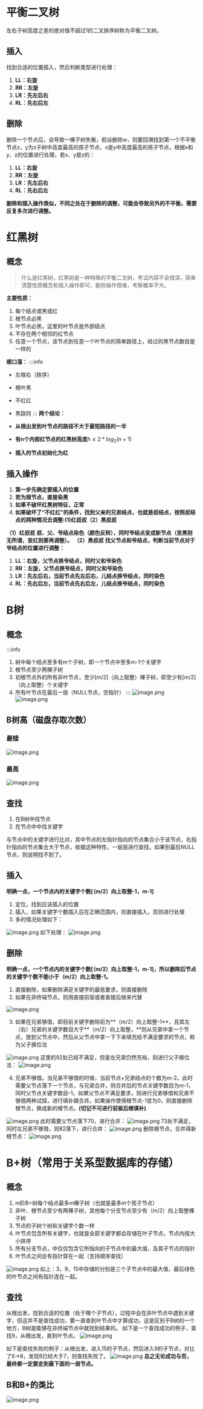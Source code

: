 # 平衡二叉树
左右子树高度之差的绝对值不超过1的二叉排序树称为平衡二叉树。
## 插入
找到合适的位置插入，然后判断类型进行处理：

1. **LL：右旋**
2. **RR：左旋**
3. **LR：先左后右**
4. **RL：先右后左**
## 删除
删除一个节点后，会导致一棵子树失衡，假设删除w，则要回溯找到第一个不平衡节点z，y为z子树中高度最高的孩子节点，x是y中高度最高的孩子节点，根据x和y、z的位置进行处理，若x、y是z的：

1. **LL：右旋**
2. **RR：左旋**
3. **LR：先左后右**
4. **RL：先右后左**

**删除和插入操作类似，不同之处在于删除的调整，可能会导致另外的不平衡，需要反复多次进行调整。**
# 红黑树
## 概念
> 什么是红黑树，红黑树是一种特殊的平衡二叉树，考试内容不会很深，简单清楚性质概念和插入操作即可，删除操作很难，考察概率不大。

**主要性质：**

1. 每个结点或黑或红
2. 根节点必黑
3. 叶节点必黑，这里的叶节点是外部结点
4. 不存在两个相邻的红节点
5. 任意一个节点，该节点到任意一个叶节点的简单路径上，经过的黑节点数目是一样的

**顺口溜：**
:::info

- 左根右（排序）
- 根叶黑
- 不红红
- 黑路同
:::
**两个结论：**

- **从根出发到叶节点的路径不大于最短路径的一半**
- **有n个内部红节点的红黑树高度**$h \le 2*log_{2}{(n+1)}$
- **插入的节点初始化为红**
## 插入操作

1. **第一步先确定要插入的位置**
2. **若为根节点，直接染黑**
3. **如果不破坏红黑树特征，正常**
4. **如果破坏了“不红红”的条件，找到父亲的兄弟结点，也就是叔结点，按照叔结点的两种情况去调整:(1)红叔叔（2）黑叔叔**

**（1）红叔叔**
**叔、父、爷结点染色（颜色反转），同时爷结点变成新节点（变黑则无所谓，变红则要再调整）。**
**（2）黑叔叔**
**找父节点和爷结点，判断当前节点对于爷结点的位置进行调整：**

1. **LL：右旋，父节点换爷结点，同时父和爷染色**
2. **RR：左旋，父节点换爷结点，同时父和爷染色**
3. **LR：先左后右，当前节点先左后右，儿结点换爷结点，同时染色**
4. **RL：先右后左，当前节点先右后左，儿结点换爷结点，同时染色**

# B树
## 概念
:::info

1. 树中每个结点至多有m个子树，即一个节点中至多m-1个关键字
2. 根节点至少两棵子树
3. 初根节点外的所有非叶节点，至少[m/2]（向上取整）棵子树，即至少有[m/2]（向上取整）个关键字
4. 所有叶节点在最后一层（NULL节点，空指针）
:::
![image.png](https://cdn.nlark.com/yuque/0/2023/png/27603626/1698323978058-e3575c73-96ed-4899-bb74-8128a02adf74.png#averageHue=%23fafaf9&clientId=ud941de21-06d5-4&from=paste&height=484&id=u210ba789&originHeight=605&originWidth=1661&originalType=binary&ratio=1.25&rotation=0&showTitle=false&size=249011&status=done&style=none&taskId=u87fd74f9-be6b-42c6-8949-596862bab82&title=&width=1328.8)
![image.png](https://cdn.nlark.com/yuque/0/2023/png/27603626/1698324074718-6393ead1-fb31-4527-92f6-1cd789d1e394.png#averageHue=%23dcc5b2&clientId=ud941de21-06d5-4&from=paste&height=286&id=u84067421&originHeight=357&originWidth=1605&originalType=binary&ratio=1.25&rotation=0&showTitle=false&size=248211&status=done&style=none&taskId=u279ec986-5b2d-4cbd-843d-afb71d16043&title=&width=1284)
## B树高（磁盘存取次数）
### 最矮
![image.png](https://cdn.nlark.com/yuque/0/2023/png/27603626/1698324271389-11b820dc-3027-448a-abad-9a1cdb75b401.png#averageHue=%23f9f8f7&clientId=ud941de21-06d5-4&from=paste&height=821&id=uf1706ba1&originHeight=1026&originWidth=1429&originalType=binary&ratio=1.25&rotation=0&showTitle=false&size=540812&status=done&style=none&taskId=u8e118645-0539-4519-8e55-3ce74ff21d9&title=&width=1143.2)
### 最高
![image.png](https://cdn.nlark.com/yuque/0/2023/png/27603626/1698324288134-e7314912-9c3b-482c-b7c8-a56d626afc42.png#averageHue=%23faf8f8&clientId=ud941de21-06d5-4&from=paste&height=910&id=u437e31d9&originHeight=1137&originWidth=1712&originalType=binary&ratio=1.25&rotation=0&showTitle=false&size=717922&status=done&style=none&taskId=u3d0023db-02a0-413e-9545-800a978de93&title=&width=1369.6)


## 查找

1. 在B树中找节点
2. 在节点中中找关键字

与节点中的关键字进行比对，其中节点的左指针指向的节点集合小于该节点，右指针指向的节点集合大于节点，依据这种特性，一层层进行查找，如果到最后NULL节点，则说明找不到了。

## 插入
**明确一点，一个节点内的关键字个数[（m/2）向上取整-1，m-1]**

1. 定位，找到应该插入的位置
2. 插入，如果关键字个数插入后在正确范围内，则直接插入，否则进行处理
3. 多的情况处理如下：

![image.png](https://cdn.nlark.com/yuque/0/2023/png/27603626/1698324971343-770a4043-b621-453a-aee3-b4f2c9336446.png#averageHue=%23f0f0f0&clientId=ud941de21-06d5-4&from=paste&height=353&id=ue0fe0212&originHeight=441&originWidth=851&originalType=binary&ratio=1.25&rotation=0&showTitle=false&size=87006&status=done&style=none&taskId=u8ffebb37-d49e-413b-a09c-b8deb505520&title=&width=680.8)
如下处理：
![image.png](https://cdn.nlark.com/yuque/0/2023/png/27603626/1698324984029-d7a6484f-8fd3-4da2-a32b-5674aeb85d8e.png#averageHue=%23f1f1f1&clientId=ud941de21-06d5-4&from=paste&height=362&id=ub8e00357&originHeight=452&originWidth=1258&originalType=binary&ratio=1.25&rotation=0&showTitle=false&size=110047&status=done&style=none&taskId=u7ef24cf4-c9f9-4954-a46a-c9b4aeceb72&title=&width=1006.4)

## 删除
**明确一点，一个节点内的关键字个数[（m/2）向上取整-1，m-1]，所以删除后节点的关键字个数不能小于（m/2）向上取整-1。**

1. 直接删除，如果删除满足关键字的最低要求，则直接删除
2.  如果在非终端节点，则用直接前驱或者直接后继来代替

![image.png](https://cdn.nlark.com/yuque/0/2023/png/27603626/1698325630218-e81be467-3803-48b1-8b06-a51e2c88b995.png#averageHue=%23f4f3f2&clientId=ud941de21-06d5-4&from=paste&height=552&id=u185153a2&originHeight=690&originWidth=1333&originalType=binary&ratio=1.25&rotation=0&showTitle=false&size=170378&status=done&style=none&taskId=u04f79eb4-6066-4c27-9548-e571b91d2ae&title=&width=1066.4)

3. 如果在兄弟够借，即目前关键字删除前为**（m/2）向上取整-1**，且其左（右）兄弟的关键字数目大于**（m/2）向上取整，**则从兄弟中拿一个节点，放到父节点中，然后从父节点中拿一下下来填充给不满足要求的节点，称为父子换位法

![image.png](https://cdn.nlark.com/yuque/0/2023/png/27603626/1698325791403-12bc95b6-125f-4ee3-8cdb-0c9ecec13c5c.png#averageHue=%23f2f2f2&clientId=ud941de21-06d5-4&from=paste&height=452&id=u680c592a&originHeight=565&originWidth=1354&originalType=binary&ratio=1.25&rotation=0&showTitle=false&size=116426&status=done&style=none&taskId=u43c0c641-a86a-4e19-88c9-3b3d755a72e&title=&width=1083.2)
这里的92处已经不满足，但是左兄弟仍然充裕，则进行父子换位法：
![image.png](https://cdn.nlark.com/yuque/0/2023/png/27603626/1698325825332-f1f45d1a-5327-4e96-9c31-183c7d27f81d.png#averageHue=%23f1f1f0&clientId=ud941de21-06d5-4&from=paste&height=420&id=u299716c3&originHeight=525&originWidth=1353&originalType=binary&ratio=1.25&rotation=0&showTitle=false&size=114703&status=done&style=none&taskId=u85660c44-bdfa-4348-9656-441eda58449&title=&width=1082.4)

4. 兄弟不够借。当兄弟不够借的时候，当前节点+兄弟结点的个数为m-2，此时需要父节点落下一个节点，与兄弟合并，则合并后的节点关键字数目为m-1，同时父节点关键字数目-1。如果父节点不满足要求，则进行兄弟够借和兄弟不够借两种试探，进行填补跟合并。如果操作使得根节点-1变为0，则直接删除根节点，换成新的根节点。**(切记不可进行前驱后继填补)**

![image.png](https://cdn.nlark.com/yuque/0/2023/png/27603626/1698327668029-fbe3f16e-55d3-48e3-9662-573d9b11d72f.png#averageHue=%23eeeeed&clientId=ud941de21-06d5-4&from=paste&height=526&id=ua9711fc0&originHeight=658&originWidth=1913&originalType=binary&ratio=1.25&rotation=0&showTitle=false&size=342812&status=done&style=none&taskId=ubaebf5d7-3bda-4e26-aabb-0b1f328c41b&title=&width=1530.4)
此时需要父节点落下70，进行合并：
![image.png](https://cdn.nlark.com/yuque/0/2023/png/27603626/1698327720270-c8aae326-9bbf-487c-927d-33923ea3480c.png#averageHue=%23f1f1f1&clientId=ud941de21-06d5-4&from=paste&height=527&id=uf7619a26&originHeight=659&originWidth=1939&originalType=binary&ratio=1.25&rotation=0&showTitle=false&size=293147&status=done&style=none&taskId=u3f106dfc-6ac4-4e7c-90d1-cb329ab80b3&title=&width=1551.2)
73处不满足，同时左兄弟不够借，则82落下，进行合并：
![image.png](https://cdn.nlark.com/yuque/0/2023/png/27603626/1698327752897-b10cab1a-d610-460e-b733-cfc995f70c02.png#averageHue=%23f1f1f1&clientId=ud941de21-06d5-4&from=paste&height=529&id=ub4a9fafa&originHeight=661&originWidth=1919&originalType=binary&ratio=1.25&rotation=0&showTitle=false&size=293674&status=done&style=none&taskId=u0f6a3950-079f-42c5-9c4b-3984cd28c39&title=&width=1535.2)
删除根节点，合并得新根节点：
![image.png](https://cdn.nlark.com/yuque/0/2023/png/27603626/1698327779989-638def82-5ef4-49f4-8abd-b95a2fa9ad9b.png#averageHue=%23efefef&clientId=ud941de21-06d5-4&from=paste&height=306&id=u21b3e2eb&originHeight=383&originWidth=1927&originalType=binary&ratio=1.25&rotation=0&showTitle=false&size=172422&status=done&style=none&taskId=u4f3de5d2-60f0-42c9-bab2-6c4f6d23360&title=&width=1541.6)

# B+树（常用于关系型数据库的存储）
## 概念

1. m阶B+树每个结点最多m棵子树（也就是最多m个孩子节点）
2. 非叶、根节点至少有两棵子树，其他每个分支节点至少有（m/2）向上取整棵子树
3. 节点的子树个树和关键字个数一样
4. 叶节点包含所有关键字，也就是全部关键字都会存储在叶子节点，节点内按大小排序
5. 所有分支节点，中仅仅包含它所指向的子节点中的最大值，及其子节点的指针
6. 叶节点之间会有指针穿在一起（支持顺序查找）

![image.png](https://cdn.nlark.com/yuque/0/2023/png/27603626/1698393486431-fbea76cf-eb56-454f-a853-fc660cd3850c.png#averageHue=%23f2f2f2&clientId=ua2017fc1-e685-4&from=paste&height=595&id=u5d528c69&originHeight=744&originWidth=1627&originalType=binary&ratio=1.25&rotation=0&showTitle=false&size=292463&status=done&style=none&taskId=u3c56fb8e-9880-4625-b012-890942084b0&title=&width=1301.6)
如上：3，9，15中存储的分别是三个子节点中的最大值，最后绿色的叶节点之间有指针连在一起。

## 查找
从根出发，找到合适的位置（处于哪个子节点），过程中会在非叶节点中遇到关键字，但这并不是查找成功，要一直查到叶节点中才算成功，这是区别于B树的一个地方，B树是能够在非终端节点中就找到结果的。
如下是一个查找成功的例子，查找9，从根出发，直到叶节点。
![image.png](https://cdn.nlark.com/yuque/0/2023/png/27603626/1698393712632-04207ff4-7ebd-4c01-b2d1-c4bb061c70b8.png#averageHue=%23f5f4f3&clientId=ua2017fc1-e685-4&from=paste&height=662&id=ue640258f&originHeight=828&originWidth=1849&originalType=binary&ratio=1.25&rotation=0&showTitle=false&size=319788&status=done&style=none&taskId=u1cfafbfa-c759-420b-9f72-f844746f5e4&title=&width=1479.2)

如下是查找失败的例子：从根出发，进入15的子节点，然后进入9的子节点，对比了6->8，发现8已经大于7，则查找失败了。
![image.png](https://cdn.nlark.com/yuque/0/2023/png/27603626/1698393759822-58af3bda-3a9a-445c-aadc-d57b8177144c.png#averageHue=%23f5f5f5&clientId=ua2017fc1-e685-4&from=paste&height=696&id=u4e7202fd&originHeight=870&originWidth=1816&originalType=binary&ratio=1.25&rotation=0&showTitle=false&size=345083&status=done&style=none&taskId=ua054e30f-0e5e-4687-922e-f56b9de16a3&title=&width=1452.8)
**总之无论成功与否，最终都一定要走到最下面的一层节点。**
## B和B+的类比
![image.png](https://cdn.nlark.com/yuque/0/2023/png/27603626/1698395348108-fd63a072-1c4f-4503-b7aa-bc6f7a4a9306.png#averageHue=%23cbcecc&clientId=ua2017fc1-e685-4&from=paste&height=762&id=u309c28eb&originHeight=953&originWidth=1911&originalType=binary&ratio=1.25&rotation=0&showTitle=false&size=669425&status=done&style=none&taskId=u37594b30-4d4d-42c9-ab04-41523ffeae2&title=&width=1528.8)

